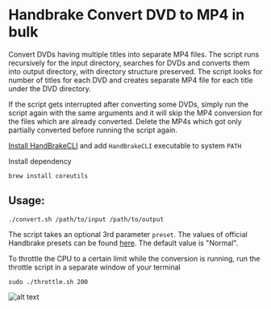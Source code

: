 # Handbrake Convert DVD to MP4 in bulk

Convert DVDs having multiple titles into separate MP4 files. The script runs recursively for the input directory, searches for DVDs and converts them into output directory, with directory structure preserved. The script looks for number of titles for each DVD and creates separate MP4 file for each title under the DVD directory.

If the script gets interrupted after converting some DVDs, simply run the script again with the same arguments and it will skip the MP4 conversion for the files which are already converted. Delete the MP4s which got only partially converted before running the script again.

[Install HandBrakeCLI](https://handbrake.fr/downloads.php) and add `HandBrakeCLI` executable to system `PATH`

Install dependency
```
brew install coreutils
```

## Usage:
```
./convert.sh /path/to/input /path/to/output
```

The script takes an optional 3rd parameter `preset`. The values of official Handbrake presets can be found [here](https://handbrake.fr/docs/en/latest/technical/official-presets.html). The default value is "Normal".

To throttle the CPU to a certain limit while the conversion is running, run the throttle script in a separate window of your terminal

```
sudo ./throttle.sh 200
```

![alt text](https://raw.githubusercontent.com/mkstayalive/HandbrakeConvertDVD/master/img/screenshot.jpg)
